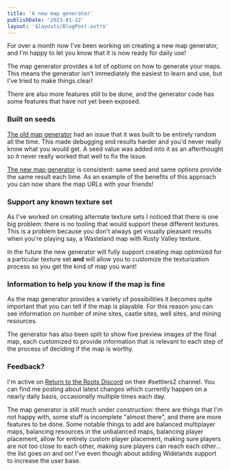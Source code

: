 ```yaml
---
title: 'A new map generator'
publishDate: '2023-01-22'
layout: '$layouts/BlogPost.astro'
---
```


For over a month now I've been working on creating a new map generator, and I'm
happy to let you know that it is now ready for daily use!

The map generator provides a lot of options on how to generate your maps. This
means the generator isn't immediately the easiest to learn and use, but I've
tried to make things clear!

There are also more features still to be done, and the generator code has some
features that have not yet been exposed.

### Built on seeds

[The old map generator](/map-generator/legacy) had an issue that it was built
to be entirely random all the time. This made debugging end results harder and
you'd never really know what you would get. A seed value was added into it as
an afterthought so it never really worked that well to fix the issue.

[The new map generator](/map-generator) is consistent: same seed and same
options provide the same result each time. As an example of the benefits of
this approach you can now share the map URLs with your friends!

### Support any known texture set

As I've worked on creating alternate texture sets I noticed that there is one
big problem: there is no tooling that would support these different textures.
This is a problem because you don't always get visually pleasant results when
you're playing say, a Wasteland map with Rusty Valley texture.

In the future the new generator will fully support creating map optimized for
a particular texture set **and** will allow you to customize the texturization
process so you get the kind of map you want!

### Information to help you know if the map is fine

As the map generator provides a variety of possibilities it becomes quite
important that you can tell if the map is playable. For this reason you can
see information on number of mine sites, castle sites, well sites, and mining
resources.

The generator has also been split to show five preview images of the final
map, each customized to provide information that is relevant to each step of
the process of deciding if the map is worthy.

### Feedback?

I'm active on [Return to the Roots Discord](https://discord.gg/kyTQsSx) on
their #settlers2 channel. You can find me posting about latest changes
which currently happen on a nearly daily basis, occasionally multiple times
each day.

The map generator is still much under construction: there are things that I'm
not happy with, some stuff is incomplete "almost there", and there are more
features to be done. Some notable things to add are balanced multiplayer maps,
balancing resources in the unbalanced maps, balancing player placement, allow
for entirely custom player placement, making sure players are not too close to
each other, making sure players can reach each other... the list goes on and
on! I've even though about adding Widelands support to increase the user base.
